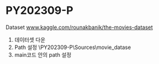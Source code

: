 # PY202309-P

Dataset
www.kaggle.com/rounakbanik/the-movies-dataset


1. 데이터셋 다운
2. Path 설정 \PY202309-P\Sources\movie_datase
3. main코드 안의 path 설정
